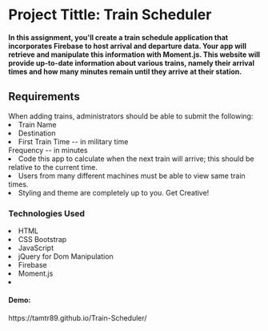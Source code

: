 <h1>Project Tittle: 
Train Scheduler</h1>


<h4>In this assignment, you'll create a train schedule application that incorporates Firebase to host arrival and departure data. Your app will retrieve and manipulate this information with Moment.js. This website will provide up-to-date information about various trains, namely their arrival times and how many minutes remain until they arrive at their station.</h4>

<h2>Requirements</h2>
When adding trains, administrators should be able to submit the following:
<li>Train Name</li>
<li>Destination </li>
<li>First Train Time -- in military time</li>
<l>Frequency -- in minutes</li>
<li>Code this app to calculate when the next train will arrive; this should be relative to the current time.</li>
<li>Users from many different machines must be able to view same train times.</li>
<li>Styling and theme are completely up to you. Get Creative!</li>

<h3>Technologies Used</h3>
<li>HTML</li>
<li>CSS Bootstrap</li>
<li>JavaScript</li>
<li>jQuery for Dom Manipulation</li>
<li>Firebase</li>
<li>Moment.js<li>

<h4>Demo:</h4>
https://tamtr89.github.io/Train-Scheduler/
